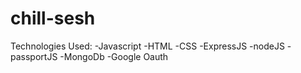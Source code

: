 # chill-sesh


Technologies Used:
-Javascript
-HTML
-CSS
-ExpressJS
-nodeJS
-passportJS
-MongoDb
-Google Oauth
